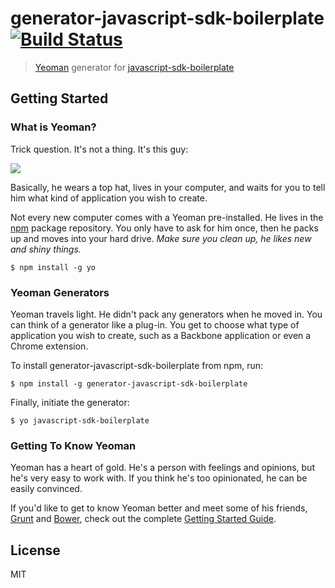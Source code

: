 # generator-javascript-sdk-boilerplate [![Build Status](https://secure.travis-ci.org/monbro/generator-javascript-sdk-boilerplate.png?branch=master)](https://travis-ci.org/monbro/generator-javascript-sdk-boilerplate)

> [Yeoman](http://yeoman.io) generator for [javascript-sdk-boilerplate](https://github.com/monbro/javascript-sdk-boilerplate)


## Getting Started

### What is Yeoman?

Trick question. It's not a thing. It's this guy:

![](http://i.imgur.com/JHaAlBJ.png)

Basically, he wears a top hat, lives in your computer, and waits for you to tell him what kind of application you wish to create.

Not every new computer comes with a Yeoman pre-installed. He lives in the [npm](https://npmjs.org) package repository. You only have to ask for him once, then he packs up and moves into your hard drive. *Make sure you clean up, he likes new and shiny things.*

```
$ npm install -g yo
```

### Yeoman Generators

Yeoman travels light. He didn't pack any generators when he moved in. You can think of a generator like a plug-in. You get to choose what type of application you wish to create, such as a Backbone application or even a Chrome extension.

To install generator-javascript-sdk-boilerplate from npm, run:

```
$ npm install -g generator-javascript-sdk-boilerplate
```

Finally, initiate the generator:

```
$ yo javascript-sdk-boilerplate
```

### Getting To Know Yeoman

Yeoman has a heart of gold. He's a person with feelings and opinions, but he's very easy to work with. If you think he's too opinionated, he can be easily convinced.

If you'd like to get to know Yeoman better and meet some of his friends, [Grunt](http://gruntjs.com) and [Bower](http://bower.io), check out the complete [Getting Started Guide](https://github.com/yeoman/yeoman/wiki/Getting-Started).


## License

MIT
